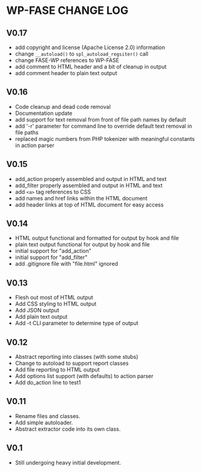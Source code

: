 # WP-FASE CHANGE LOG

## V0.17 
- add copyright and license (Apache License 2.0) information
- change `__autoload()` to `spl_autoload_regsiter()` call
- change FASE-WP references to WP-FASE
- add comment to HTML header and a bit of cleanup in output
- add comment header to plain text output

## V0.16
- Code cleanup and dead code removal
- Documentation update
- add support for text removal from front of file path names by default
- add '-r' parameter for command line to override default text removal in file paths
- replaced magic numbers from PHP tokenizer with meaningful constants in action parser

## V0.15
- add_action properly assembled and output in HTML and text
- add_filter properly assembled and output in HTML and text
- add `<a>` tag references to CSS
- add names and href links within the HTML document
- add header links at top of HTML document for easy access

## V0.14
- HTML output functional and formatted for output by hook and file
- plain text output functional for output by hook and file
- initial support for "add_action"
- initial support for "add_filter"
- add .gitignore file with "file.html" ignored

## V0.13
- Flesh out most of HTML output
- Add CSS styling to HTML output
- Add JSON output
- Add plain text output
- Add -t CLI parameter to determine type of output

## V0.12
- Abstract reporting into classes (with some stubs)
- Change to autoload to support report classes
- Add file reporting to HTML output
- Add options list support (with defaults) to action parser
- Add do_action line to test1

## V0.11 
- Rename files and classes. 
- Add simple autoloader. 
- Abstract extractor code into its own class.

## V0.1
- Still undergoing heavy initial development.